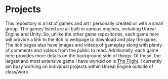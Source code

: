 # Projects
This repository is a list of games and art I personally created or with a small group.
The games listed are all built in various engines, including Unreal Engine and Unity.
So, unlike the other game repositories, each game here will provide a link to the itch.io webpage to download and play the game.
The itch pages also have images and videos of gameplay along with plenty of comments and videos from the public to read.
Additionally, each game here provides more details on the background side of things.
Of these, the largest and most extensive game I have worked on is [The Flight](https://github.com/ericmichalski/Projects/tree/master/Unreal%20Engine/TheFlight).
I currently am busy working on individual projects within Unreal Engine outside of class/work.
